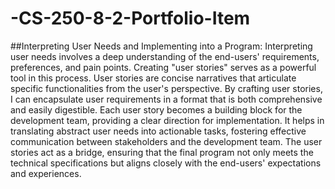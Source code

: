 # -CS-250-8-2-Portfolio-Item

##Interpreting User Needs and Implementing into a Program:
Interpreting user needs involves a deep understanding of the end-users' requirements, preferences, and pain points. Creating "user stories" serves as a powerful tool in this process. User stories are concise narratives that articulate specific functionalities from the user's perspective. By crafting user stories, I can encapsulate user requirements in a format that is both comprehensive and easily digestible. Each user story becomes a building block for the development team, providing a clear direction for implementation. It helps in translating abstract user needs into actionable tasks, fostering effective communication between stakeholders and the development team. The user stories act as a bridge, ensuring that the final program not only meets the technical specifications but aligns closely with the end-users' expectations and experiences.

